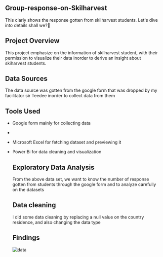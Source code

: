 ## Group-response-on-Skilharvest
This clarly shows the response gotten from skilharvest students. Let's dive into details shall we?🕺

## Project Overview

This project emphasize on the information of skilharvest student, with their permission to visualize their data inorder to derive an insight about skiharvest students.

## Data Sources

The data source was gotten from the google form that was dropped by my facilitator sir Teedee inorder to collect data from them

## Tools Used
- Google form mainly for collecting data
- 
- Microsoft Excel for fetching dataset and previewing it
  
- Power Bi for data cleaning and visualization

  ## Exploratory Data Analysis

  From the above data set, we want to know the number of response gotten from students through the google form and to analyze carefully on the datasets

  ## Data cleaning
  
  I did some data cleaning by replacing a null value on the country residence, and also changing the data type

  ## Findings
  ![data]()

  
